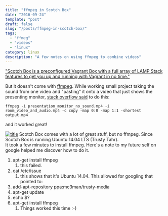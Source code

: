 ```yaml
---
title: "ffmpeg in Scotch Box"
date: "2016-09-24"
template: "post"
draft: false
slug: "/posts/ffmpeg-in-scotch-box/"
tags:
  - "ffmeg"
  - "videos"
  - "linux"
category: linux 
description: "A few notes on using ffmpeg to combine videos"
---
```


["Scotch Box is a preconfigured Vagrant Box with a full array of LAMP Stack features to get you up and running with Vagrant in no time."](https://box.scotch.io/)

But it doesn't come with [ffmpeg](https://ffmpeg.org/).   While working small project taking the sound from one video and "pasting" it onto a video that just shows the presenting monitor,
[stack overflow said](http://stackoverflow.com/questions/12938581/ffmpeg-mux-video-and-audio-from-another-video-mapping-issue)
to do this:
```
ffmpeg -i presentation_monitor_no_sound.mp4 -i room_video_and_audio.mp4 -c copy -map 0:0 -map 1:1 -shortest output.mp4
```
and it worked great!

[![title](/media/ffmpeg_diagram_2016_09_24.png)](http://stackoverflow.com/questions/12938581/ffmpeg-mux-video-and-audio-from-another-video-mapping-issue) 
Scotch Box comes with a lot of great stuff, but no ffmpeg.   Since Scotch Box is running Ubuntu 14.04 LTS (Trusty Tahr).  
It took a few minutes to install ffmpeg.  Here's a note to my future self on google helped me discover how to do it.

1. apt-get install ffmpeg
   1. this failed.
1. cat /etc/issue
   1. this shows that it's Ubuntu 14.04.   This allowed for googling that pointed to:
1. add-apt-repository ppa:mc3man/trusty-media
1. apt-get update
1. echo $?
1. apt-get install ffmpeg
   1. Things worked this time :-)
